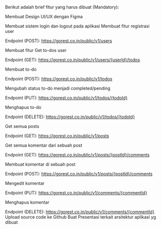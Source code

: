 Berikut adalah brief fitur yang harus dibuat (Mandatory):


Membuat Design UI/UX dengan Figma

Membuat sistem login dan logout pada aplikasi
Membuat fitur registrasi user 

Endpoint (POST): https://gorest.co.in/public/v1/users

Membuat fitur Get to-dos user

Endpoint (GET): https://gorest.co.in/public/v1/users/{userId}/todos

Membuat to-do

Endpoint (POST): https://gorest.co.in/public/v1/todos

Mengubah status to-do menjadi completed/pending

Endpoint (PUT): https://gorest.co.in/public/v1/todos/{todoId}

Menghapus to-do

Endpoint (DELETE): https://gorest.co.in/public/v1/todos/{todoId}

Get semua posts

Endpoint (GET): https://gorest.co.in/public/v1/posts

Get semua komentar dari sebuah post 

Endpoint (GET): https://gorest.co.in/public/v1/posts/{postId}/comments

Membuat komentar di sebuah post 

Endpoint (POST): https://gorest.co.in/public/v1/posts/{postId}/comments

Mengedit komentar 

Endpoint (PUT): https://gorest.co.in/public/v1/comments/{commentId}

Menghapus komentar 

Endpoint (DELETE): https://gorest.co.in/public/v1/comments/{commentId} 
Upload source code ke Github
Buat Presentasi terkait arsitektur aplikasi yg dibuat
